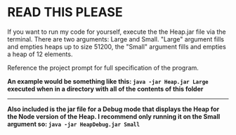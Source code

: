 # READ THIS PLEASE

If you want to run my code for yourself, execute the the Heap.jar file via the terminal. There are two arguments: Large and Small. "Large" argument fills and empties heaps up to size 51200, the "Small" argument fills and empties a heap of 12 elements.

Reference the project prompt for full specification of the program.

**An example would be something like this: `java -jar Heap.jar Large` executed when in a directory with all of the contents of this folder**

-----------------------

**Also included is the jar file for a Debug mode that displays the Heap for the Node version of the Heap. I recommend only running it on the Small argument so: `java -jar HeapDebug.jar Small`**